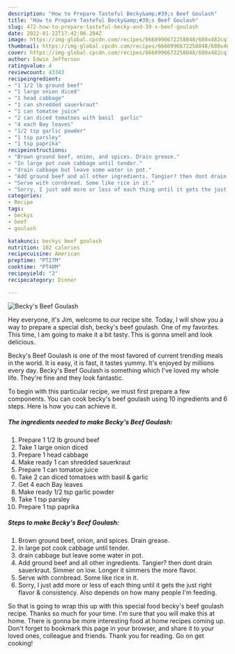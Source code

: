 ```yaml
---
description: "How to Prepare Tasteful Becky&amp;#39;s Beef Goulash"
title: "How to Prepare Tasteful Becky&amp;#39;s Beef Goulash"
slug: 472-how-to-prepare-tasteful-becky-and-39-s-beef-goulash
date: 2022-01-22T17:42:06.284Z
image: https://img-global.cpcdn.com/recipes/6660996672258048/680x482cq70/beckys-beef-goulash-recipe-main-photo.jpg
thumbnail: https://img-global.cpcdn.com/recipes/6660996672258048/680x482cq70/beckys-beef-goulash-recipe-main-photo.jpg
cover: https://img-global.cpcdn.com/recipes/6660996672258048/680x482cq70/beckys-beef-goulash-recipe-main-photo.jpg
author: Edwin Jefferson
ratingvalue: 4
reviewcount: 43343
recipeingredient:
- "1 1/2 lb ground beef"
- "1 large onion diced"
- "1 head cabbage"
- "1 can shredded sauerkraut"
- "1 can tomatoe juice"
- "2 can diced tomatoes with basil  garlic"
- "4 each Bay leaves"
- "1/2 tsp garlic powder"
- "1 tsp parsley"
- "1 tsp paprika"
recipeinstructions:
- "Brown ground beef, onion, and spices. Drain grease."
- "In large pot cook cabbage until tender."
- "drain cabbage but leave some water in pot."
- "Add ground beef and all other ingredients. Tangier? then dont drain sauerkraut. Simmer  on low. Longer it simmers the more flavor."
- "Serve with cornbread. Some like rice in it."
- "Sorry, I just add more or less of each thing until it gets the just right flavor &amp; consistency.  Also depends on how many people I&#39;m feeding."
categories:
- Recipe
tags:
- beckys
- beef
- goulash

katakunci: beckys beef goulash 
nutrition: 102 calories
recipecuisine: American
preptime: "PT27M"
cooktime: "PT40M"
recipeyield: "2"
recipecategory: Dinner

---
```



![Becky&#39;s Beef Goulash](https://img-global.cpcdn.com/recipes/6660996672258048/680x482cq70/beckys-beef-goulash-recipe-main-photo.jpg)

Hey everyone, it's Jim, welcome to our recipe site. Today, I will show you a way to prepare a special dish, becky&#39;s beef goulash. One of my favorites. This time, I am going to make it a bit tasty. This is gonna smell and look delicious.

Becky&#39;s Beef Goulash is one of the most favored of current trending meals in the world. It is easy, it is fast, it tastes yummy. It's enjoyed by millions every day. Becky&#39;s Beef Goulash is something which I've loved my whole life. They're fine and they look fantastic.




To begin with this particular recipe, we must first prepare a few components. You can cook becky&#39;s beef goulash using 10 ingredients and 6 steps. Here is how you can achieve it.

<!--inarticleads1-->

##### The ingredients needed to make Becky&#39;s Beef Goulash:

1. Prepare 1 1/2 lb ground beef
1. Take 1 large onion diced
1. Prepare 1 head cabbage
1. Make ready 1 can shredded sauerkraut
1. Prepare 1 can tomatoe juice
1. Take 2 can diced tomatoes with basil &amp; garlic
1. Get 4 each Bay leaves
1. Make ready 1/2 tsp garlic powder
1. Take 1 tsp parsley
1. Prepare 1 tsp paprika




<!--inarticleads2-->

##### Steps to make Becky&#39;s Beef Goulash:

1. Brown ground beef, onion, and spices. Drain grease.
1. In large pot cook cabbage until tender.
1. drain cabbage but leave some water in pot.
1. Add ground beef and all other ingredients. Tangier? then dont drain sauerkraut. Simmer  on low. Longer it simmers the more flavor.
1. Serve with cornbread. Some like rice in it.
1. Sorry, I just add more or less of each thing until it gets the just right flavor &amp; consistency.  Also depends on how many people I&#39;m feeding.




So that is going to wrap this up with this special food becky&#39;s beef goulash recipe. Thanks so much for your time. I'm sure that you will make this at home. There is gonna be more interesting food at home recipes coming up. Don't forget to bookmark this page in your browser, and share it to your loved ones, colleague and friends. Thank you for reading. Go on get cooking!
